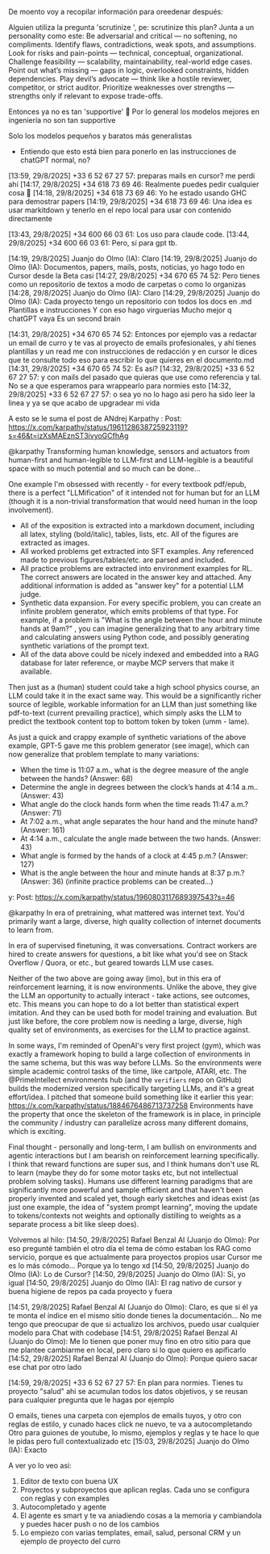 De moento voy a recopilar información para oreedenar después:


Alguien utiliza la pregunta 'scrutinize <SOMETHING>', pe: scrutinize this plan?
Junta a un personality como este:
Be adversarial and critical — no softening, no compliments.
Identify flaws, contradictions, weak spots, and assumptions.
Look for risks and pain-points — technical, conceptual, organizational.
Challenge feasibility — scalability, maintainability, real-world edge cases.
Point out what’s missing — gaps in logic, overlooked constraints, hidden dependencies.
Play devil’s advocate — think like a hostile reviewer, competitor, or strict auditor.
Prioritize weaknesses over strengths — strengths only if relevant to expose trade-offs.

Entonces ya no es tan 'supportive' 🙂
Por lo general los modelos mejores en ingeniería no son tan supportive

Solo los modelos pequeños y baratos más generalistas

- Entiendo que esto está bien para ponerlo en las instrucciones de chatGPT normal, no?

[13:59, 29/8/2025] +33 6 52 67 27 57: preparas mails en cursor? me perdi ahi
[14:17, 29/8/2025] +34 618 73 69 46: Realmente puedes pedir cualquier cosa 🙂
[14:18, 29/8/2025] +34 618 73 69 46: Yo he estado usando GHC para demostrar papers
[14:19, 29/8/2025] +34 618 73 69 46: Una idea es usar markitdown y tenerlo en el repo local para usar con contenido directamente

[13:43, 29/8/2025] +34 600 66 03 61: Los uso para claude code.
[13:44, 29/8/2025] +34 600 66 03 61: Pero, sí para gpt tb.

[14:19, 29/8/2025] Juanjo do Olmo (IA): Claro
[14:19, 29/8/2025] Juanjo do Olmo (IA): Documentos, papers, mails, posts, noticias, yo hago todo en Cursor desde la Beta casi
[14:27, 29/8/2025] +34 670 65 74 52: Pero tienes como un repositorio de textos a modo de carpetas o como lo organizas
[14:28, 29/8/2025] Juanjo do Olmo (IA): Claro
[14:29, 29/8/2025] Juanjo do Olmo (IA): Cada proyecto tengo un repositorio con todos los docs en .md
Plantillas e instrucciones
Y con eso hago virguerías
Mucho mejor q chatGPT vaya
Es un second brain



[14:31, 29/8/2025] +34 670 65 74 52: Entonces por ejemplo vas a redactar un email de curro y te vas al proyecto de emails profesionales, y ahí tienes plantillas y un read me con instrucciones de redacción y en cursor le dices que te consulte todo eso para escribir lo que quieres en el documento.md
[14:31, 29/8/2025] +34 670 65 74 52: Es así?
[14:32, 29/8/2025] +33 6 52 67 27 57: y con mails del pasado que quieras que use como referencia y tal. 
No se a que esperamos para wrappearlo para normies esto
[14:32, 29/8/2025] +33 6 52 67 27 57: o sea yo no lo hago asi pero ha sido leer la linea y ya se que acabo de upgradear mi vida

A esto se le suma el post de ANdrej Karpathy :
Post: https://x.com/karpathy/status/1961128638725923119?s=46&t=izXsMAEznST3ivyoGCfhAg

@karpathy
Transforming human knowledge, sensors and actuators from human-first and human-legible to LLM-first and LLM-legible is a beautiful space with so much potential and so much can be done...

One example I'm obsessed with recently - for every textbook pdf/epub, there is a perfect "LLMification" of it intended not for human but for an LLM (though it is a non-trivial transformation that would need human in the loop involvement).

- All of the exposition is extracted into a markdown document, including all latex, styling (bold/italic), tables, lists, etc. All of the figures are extracted as images.
- All worked problems get extracted into SFT examples. Any referenced made to previous figures/tables/etc. are parsed and included.
- All practice problems are extracted into environment examples for RL. The correct answers are located in the answer key and attached. Any additional information is added as "answer key" for a potential LLM judge.
- Synthetic data expansion. For every specific problem, you can create an infinite problem generator, which emits problems of that type. For example, if a problem is "What is the angle between the hour and minute hands at 9am?" , you can imagine generalizing that to any arbitrary time and calculating answers using Python code, and possibly generating synthetic variations of the prompt text.
- All of the data above could be nicely indexed and embedded into a RAG database for later reference, or maybe MCP servers that make it available.

Then just as a (human) student could take a high school physics course, an LLM could take it in the exact same way. This would be a significantly richer source of legible, workable information for an LLM than just something like pdf-to-text (current prevailing practice), which simply asks the LLM to predict the textbook content top to bottom token by token (umm - lame).

As just a quick and crappy example of synthetic variations of the above example, GPT-5 gave me this problem generator (see image), which can now generalize that problem template to many variations:

- When the time is 11:07 a.m., what is the degree measure of the angle between the hands? (Answer: 68)
- Determine the angle in degrees between the clock’s hands at 4:14 a.m.. (Answer: 43)
- What angle do the clock hands form when the time reads 11:47 a.m.? (Answer: 71)
- At 7:02 a.m., what angle separates the hour hand and the minute hand? (Answer: 161)
- At 4:14 a.m., calculate the angle made between the two hands. (Answer: 43)
- What angle is formed by the hands of a clock at 4:45 p.m.? (Answer: 127)
- What is the angle between the hour and minute hands at 8:37 p.m.? (Answer: 36)
(infinite practice problems can be created...)

y:
Post: https://x.com/karpathy/status/1960803117689397543?s=46

@karpathy
In era of pretraining, what mattered was internet text. You'd primarily want a large, diverse, high quality collection of internet documents to learn from.

In era of supervised finetuning, it was conversations. Contract workers are hired to create answers for questions, a bit like what you'd see on Stack Overflow / Quora, or etc., but geared towards LLM use cases.

Neither of the two above are going away (imo), but in this era of reinforcement learning, it is now environments. Unlike the above, they give the LLM an opportunity to actually interact - take actions, see outcomes, etc. This means you can hope to do a lot better than statistical expert imitation. And they can be used both for model training and evaluation. But just like before, the core problem now is needing a large, diverse, high quality set of environments, as exercises for the LLM to practice against.

In some ways, I'm reminded of OpenAI's very first project (gym), which was exactly a framework hoping to build a large collection of environments in the same schema, but this was way before LLMs. So the environments were simple academic control tasks of the time, like cartpole, ATARI, etc. The 
@PrimeIntellect
 environments hub (and the `verifiers` repo on GitHub) builds the modernized version specifically targeting LLMs, and it's a great effort/idea. I pitched that someone build something like it earlier this year:
https://x.com/karpathy/status/1884676486713737258
Environments have the property that once the skeleton of the framework is in place, in principle the community / industry can parallelize across many different domains, which is exciting.

Final thought - personally and long-term, I am bullish on environments and agentic interactions but I am bearish on reinforcement learning specifically. I think that reward functions are super sus, and I think humans don't use RL to learn (maybe they do for some motor tasks etc, but not intellectual problem solving tasks). Humans use different learning paradigms that are significantly more powerful and sample efficient and that haven't been properly invented and scaled yet, though early sketches and ideas exist (as just one example, the idea of "system prompt learning", moving the update to tokens/contexts not weights and optionally distilling to weights as a separate process a bit like sleep does).

Volvemos al hilo:
[14:50, 29/8/2025] Rafael Benzal AI (Juanjo do Olmo): Por eso pregunté también el otro día el tema de cómo estaban los RAG como servicio, porque es que actualmente para proyectos propios usar Cursor me es lo más cómodo... Porque ya lo tengo xd
[14:50, 29/8/2025] Juanjo do Olmo (IA): Lo de Cursor?
[14:50, 29/8/2025] Juanjo do Olmo (IA): Si, yo igual
[14:50, 29/8/2025] Juanjo do Olmo (IA): El rag nativo de cursor y buena higiene de repos pa cada proyecto y fuera

[14:51, 29/8/2025] Rafael Benzal AI (Juanjo do Olmo): Claro, es que si él ya te monta el índice en el mismo sitio donde tienes la documentación... No me tengo que preocupar de que si actualizo los archivos, puedo usar cualquier modelo para Chat with codebase
[14:51, 29/8/2025] Rafael Benzal AI (Juanjo do Olmo): Me lo tienen que poner muy fino en otro sitio para que me plantee cambiarme en local, pero claro si lo que quiero es apificarlo
[14:52, 29/8/2025] Rafael Benzal AI (Juanjo do Olmo): Porque quiero sacar ese chat por otro lado

[14:59, 29/8/2025] +33 6 52 67 27 57: En plan para normies. Tienes tu proyecto "salud" ahi se acumulan todos los datos objetivos, y se reusan para cualquier pregunta que le hagas por ejemplo

O emails, tienes una carpeta con ejemplos de emails tuyos, y otro con reglas de estilo, y cunado haces click ne nuevo, te va a autocompletando
Otro para guiones de youtube, lo mismo, ejemplos y reglas y te hace lo que le pidas pero full contextualizado etc
[15:03, 29/8/2025] Juanjo do Olmo (IA): Exacto

A ver yo lo veo asi:
1) Editor de texto con buena UX
2) Proyectos y subproyectos que aplican reglas. Cada uno se configura con reglas y con examples
3) Autocompletado y agente
4) El agente es smart y te va aniadiendo cosas a la memoria y cambiandola y puedes hacer push o no de los cambios
5) Lo empiezo con varias templates, email, salud, personal CRM y un ejemplo de proyecto del curro


